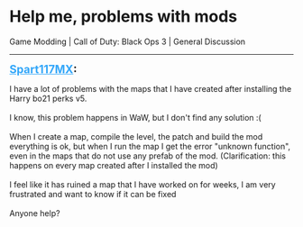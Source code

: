 # Help me, problems with mods
Game Modding | Call of Duty: Black Ops 3 | General Discussion

---
<strong style="font-size: 1.4em;"><span style="text-decoration: underline;text-decoration-color: #34a7f9;"><span style="color:#34a7f9;">Spart117MX</span></span>:</strong>

<p>I have a lot of problems with the maps that I have created after installing the Harry bo21 perks v5.<br /><br />I know, this problem happens in WaW, but I don&#39;t find any solution :(<br /><br />When I create a map, compile the level, the patch and build the mod everything is ok, but when I run the map I get the error &quot;unknown function&quot;, even in the maps that do not use any prefab of the mod. (Clarification: this happens on every map created after I installed the mod)<br /><br />I feel like it has ruined a map that I have worked on for weeks, I am very frustrated and want to know if it can be fixed<br /><br />Anyone help?</p>
